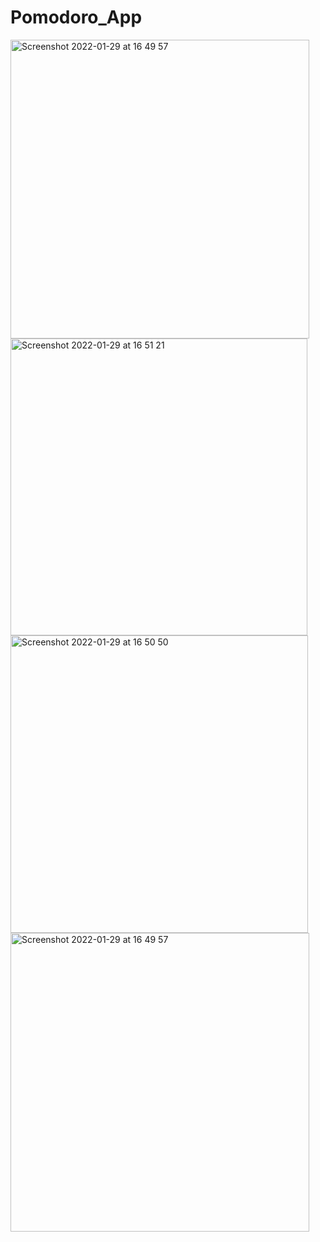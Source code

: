 # Pomodoro_App
<img width="478" alt="Screenshot 2022-01-29 at 16 49 57" src="https://user-images.githubusercontent.com/87034968/151669658-66555d2e-6dba-4e46-8787-3c6308d03846.png">
<img width="475" alt="Screenshot 2022-01-29 at 16 51 21" src="https://user-images.githubusercontent.com/87034968/151669662-7cbcd6f4-e881-4e8f-80e1-33b3b122f7f6.png">
<img width="476" alt="Screenshot 2022-01-29 at 16 50 50" src="https://user-images.githubusercontent.com/87034968/151669665-3fa0f9f4-8728-4942-9a27-e5c8f6d03fde.png">
<img width="478" alt="Screenshot 2022-01-29 at 16 49 57" src="https://user-images.githubusercontent.com/87034968/151669672-ecde45e8-129b-4d9d-b78b-1377e9847fff.png">

